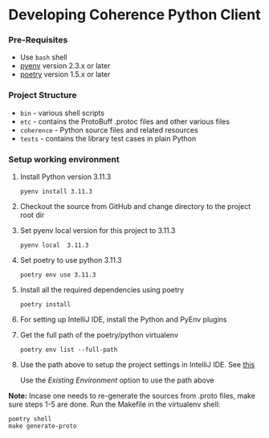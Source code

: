 <!--
Copyright (c) 2022, Oracle and/or its affiliates.

Licensed under the Universal Permissive License v 1.0 as shown at
http://oss.oracle.com/licenses/upl.
 -->

# Developing Coherence Python Client

### Pre-Requisites
* Use `bash` shell
* [pyenv](https://github.com/pyenv/pyenv) version 2.3.x or later
* [poetry](https://github.com/python-poetry/poetry) version 1.5.x or later

### Project Structure
* `bin` - various shell scripts
* `etc` - contains the ProtoBuff .protoc files and other various files
* `coherence` - Python source files and related resources
* `tests` - contains the library test cases in plain Python

### Setup working environment
1. Install Python version 3.11.3

    ```pyenv install 3.11.3```

2. Checkout the source from GitHub and change directory to the project root dir

3. Set pyenv local version for this project to  3.11.3

    ```pyenv local  3.11.3```
4. Set poetry to use python  3.11.3

    ```poetry env use 3.11.3```
5. Install all the required dependencies using poetry

    ```poetry install```
6. For setting up IntelliJ IDE, install the Python and PyEnv plugins
7. Get the full path of the poetry/python virtualenv

    ```poetry env list --full-path```
8. Use the path above to setup the project settings in IntelliJ IDE. See [this](https://www.jetbrains.com/help/idea/creating-virtual-environment.html)

    Use the *Existing Environment* option to use the path above

**Note:** Incase one needs to re-generate the sources from .proto files, make sure steps 1-5 are done.
Run the Makefile in the virtualenv shell:
```
poetry shell
make generate-proto
```

